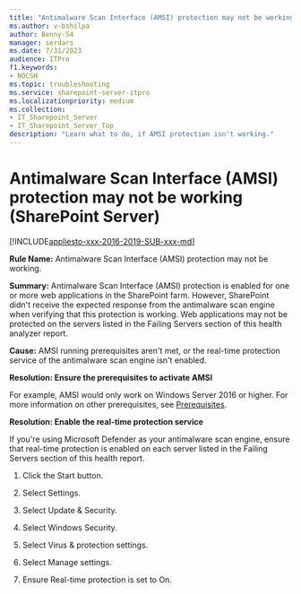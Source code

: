 ```yaml
---
title: "Antimalware Scan Interface (AMSI) protection may not be working (SharePoint Server)"
ms.author: v-bshilpa
author: Benny-54
manager: serdars
ms.date: 7/31/2023
audience: ITPro
f1.keywords:
- NOCSH
ms.topic: troubleshooting
ms.service: sharepoint-server-itpro
ms.localizationpriority: medium
ms.collection:
- IT_Sharepoint_Server
- IT_Sharepoint_Server_Top
description: "Learn what to do, if AMSI protection isn't working."
---
```


# Antimalware Scan Interface (AMSI) protection may not be working (SharePoint Server)

[!INCLUDE[appliesto-xxx-2016-2019-SUB-xxx-md](../includes/appliesto-xxx-2016-2019-SUB-xxx-md.md)]

**Rule Name:** Antimalware Scan Interface (AMSI) protection may not be working.

**Summary:** Antimalware Scan Interface (AMSI) protection is enabled for one or more web applications in the SharePoint farm. However, SharePoint didn't receive the expected response from the antimalware scan engine when verifying that this protection is working. Web applications may not be protected on the servers listed in the Failing Servers section of this health analyzer report.

**Cause:** AMSI running prerequisites aren't met, or the real-time protection service of the antimalware scan engine isn't enabled.

**Resolution: Ensure the prerequisites to activate AMSI**

For example, AMSI would only work on Windows Server 2016 or higher. For more information on other prerequisites, see [Prerequisites](/sharepoint/security-for-sharepoint-server/configure-amsi-integration#prerequisites).

**Resolution: Enable the real-time protection service**

If you're using Microsoft Defender as your antimalware scan engine, ensure that real-time protection is enabled on each server listed in the Failing Servers section of this health report.

 1. Click the Start button.
    
 2. Select Settings.
  
 3. Select Update & Security.
  
 4. Select Windows Security.
  
 5. Select Virus & protection settings.
 
 6. Select Manage settings.
  
 7. Ensure Real-time protection is set to On.

